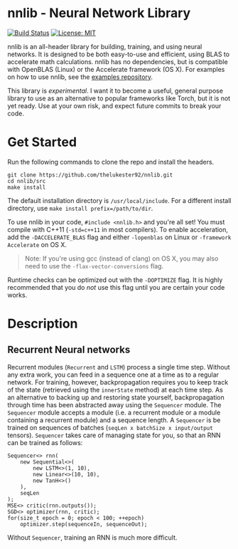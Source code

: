 # nnlib - Neural Network Library

[![Build Status](https://travis-ci.org/thelukester92/nnlib.svg?branch=master)](https://travis-ci.org/thelukester92/nnlib)
[![License: MIT](https://img.shields.io/badge/License-MIT-yellow.svg)](https://opensource.org/licenses/MIT)

nnlib is an all-header library for building, training, and using neural networks.
It is designed to be both easy-to-use and efficient, using BLAS to accelerate math calculations.
nnlib has no dependencies, but is compatible with OpenBLAS (Linux) or the Accelerate framework (OS X).
For examples on how to use nnlib, see the [examples repository](https://github.com/thelukester92/nnlib-examples).

This library is *experimental*.
I want it to become a useful, general purpose library to use as an alternative to popular frameworks like Torch, but it is not yet ready.
Use at your own risk, and expect future commits to break your code.

# Get Started

Run the following commands to clone the repo and install the headers.

	git clone https://github.com/thelukester92/nnlib.git
	cd nnlib/src
	make install

The default installation directory is `/usr/local/include`.
For a different install directory, use `make install prefix=/path/to/dir`.

To use nnlib in your code, `#include <nnlib.h>` and you're all set!
You must compile with C++11 (`-std=c++11` in most compilers).
To enable acceleration, add the `-DACCELERATE_BLAS` flag and either `-lopenblas` on Linux or `-framework Accelerate` on OS X.

> Note: If you're using gcc (instead of clang) on OS X, you may also need to use the `-flax-vector-conversions` flag.

Runtime checks can be optimized out with the `-DOPTIMIZE` flag.
It is highly recommended that you do *not* use this flag until you are certain your code works.

# Description

## Recurrent Neural networks

Recurrent modules (`Recurrent` and `LSTM`) process a single time step.
Without any extra work, you can feed in a sequence one at a time as to a regular network.
For training, however, backpropagation requires you to keep track of the state (retrieved using the `innerState` method) at each time step.
As an alternative to backing up and restoring state yourself, backpropagation through time has been abstracted away using the `Sequencer` module.
The `Sequencer` module accepts a module (i.e. a recurrent module or a module containing a recurrent module) and a sequence length.
A `Sequencer` is be trained on sequences of batches (`seqLen x batchSize x input/output` tensors).
`Sequencer` takes care of managing state for you, so that an RNN can be trained as follows:

	Sequencer<> rnn(
		new Sequential<>(
			new LSTM<>(1, 10),
			new Linear<>(10, 10),
			new TanH<>()
		),
		seqLen
	);
	MSE<> critic(rnn.outputs());
	SGD<> optimizer(rnn, critic);
	for(size_t epoch = 0; epoch < 100; ++epoch)
		optimizer.step(sequenceIn, sequenceOut);

Without `Sequencer`, training an RNN is much more difficult.
